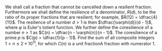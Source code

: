 We shall call a fraction that cannot be cancelled down a resilient fraction. Furthermore we shall define the resilience of a denominator, $R(d)$, to be the ratio of its proper fractions that are resilient; for example, $R(12) = \dfrac{4}{11}$.
The resilience of a number $d \gt 1$ is then $\dfrac{\varphi(d)}{d - 1}$, where $\varphi$ is Euler's totient function.
We further define the coresilience of a number $n \gt 1$ as $C(n) = \dfrac{n - \varphi(n)}{n - 1}$.
The coresilience of a prime $p$ is $C(p) = \dfrac{1}{p - 1}$.
Find the sum of all composite integers $1 \lt n \le 2 \times 10^{11}$, for which $C(n)$ is a unit fractionA fraction with numerator $1$.